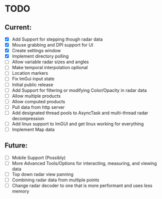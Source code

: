 # TODO

## Current:
- [X] Add Support for stepping though radar data
- [X] Mouse grabbing and DPI support for UI
- [X] Create settings window
- [X] Implement directory polling
- [ ] Allow variable radar sizes and angles
- [ ] Make temporal interpolation optional
- [ ] Location markers
- [ ] Fix ImGui input state
- [ ] Initial public release
- [ ] Add Support for filtering or modifying Color/Opacity in radar data 
- [ ] Allow multiple products
- [ ] Allow computed products
- [ ] Pull data from http server
- [ ] Add designated thread pools to AsyncTask and multi-thread radar decompression
- [ ] Add linux support to ImGUI and get linux working for everything
- [ ] Implement Map data

## Future:
- [ ] Mobile Support (Possibly)
- [ ] More Advanced Tools/Options for interacting, measuring, and viewing data
- [ ] Top down radar view panning
- [ ] Combining radar data from multiple points
- [ ] Change radar decoder to one that is more performant and uses less memory
